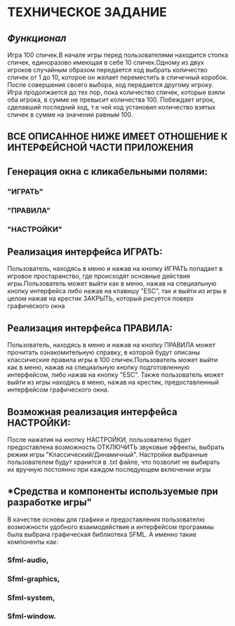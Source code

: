 # **ТЕХНИЧЕСКОЕ ЗАДАНИЕ**

## *Функционал*

Игра 100 спичек.В начале игры перед пользователями находится стопка спичек,
единоразово имеющая в себе 10 спичек.Одному из двух игроков случайным образом
передается ход выбрать количество спичек от 1 до 10, которое он желает переместить
в спичечный коробок. После совершения своего выбора, ход передается другому игроку.
Игра продолжается до тех пор, пока количество спичек, которые взяли оба игрока, в сумме 
не превысит количества 100. Побеждает игрок, сделавший последний ход, т.е чей ход 
установил количество взятых спичек в сумме на значении равным 100.

 
## ВСЕ ОПИСАННОЕ НИЖЕ ИМЕЕТ ОТНОШЕНИЕ К ИНТЕРФЕЙСНОЙ ЧАСТИ ПРИЛОЖЕНИЯ
## Генерация окна с кликабельными полями:

### "ИГРАТЬ" <PLAY>
### "ПРАВИЛА" <RULES>
### "НАСТРОЙКИ" <SETTINGS>

## Реализация интерфейса ИГРАТЬ:

Пользователь, находясь в меню и нажав на кнопку ИГРАТЬ
попадает в игровое простаранство, где происходят основные 
действия игры.Пользователь может выйти как в меню, нажав на специальную 
кнопку интерфейса либо нажав на клавишу "ESC", так и выйти из игры в целом
нажав на крестик ЗАКРЫТЬ, который рисуется поверх графического окна

## Реализация интерфейса ПРАВИЛА:
Пользователь, находясь в меню и нажав на кнопку ПРАВИЛА
может прочитать ознакомительную справку, в которой будут описаны 
классические правила игры в 100 спичек.Пользователь может выйти как в меню,
нажав на специальную кнопку подготовленную интерфейсом, либо нажав на кнопку "ESC".
Также пользователь может выйти из игры находясь в меню, нажав на крестик, предоставленный 
интерфейсом графического окна.

## Возможная реализация интерфейса НАСТРОЙКИ:
После нажатия на кнопку НАСТРОЙКИ, пользователю будет предоставлена
возможность ОТКЛЮЧИТЬ звуковые эффекты, выбрать режим игры "Классический/Динамичный".
Настройки выбранные пользователем будут хранится в .txt файле, что позволит не выбирать
их вручную постоянно при каждом последующем включении игры

## *Средства и компоненты используемые при разработке игры"

В качестве основы для графики и предоставления пользователю
возможности удобного взаимодействия и интерфейсом программы
была выбрана графическая библиотека SFML. А именно такие компоненты как:
### Sfml-audio,
### Sfml-graphics,
### Sfml-system,
### Sfml-window.
